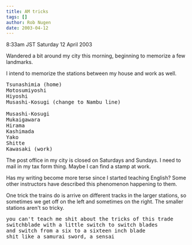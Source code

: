 ```yaml
---
title: AM tricks
tags: []
author: Rob Nugen
date: 2003-04-12
---
```


<p class=date>8:33am JST Saturday 12 April 2003</p>

<p>Wandered a bit around my city this morning, beginning to memorize a
few landmarks.</p>

<p>I intend to memorize the stations between my house and work as
well.</p>


<pre>
Tsunashimia (home)
Motosumiyoshi
Hiyoshi
Musashi-Kosugi (change to Nambu line)

Musashi-Kosugi
Mukaigawara
Hirama
Kashimada
Yako
Shitte
Kawasaki (work)
</pre>

<p>The post office in my city is closed on Saturdays and Sundays.  I
need to mail in my tax form thing.  Maybe I can find a stamp at
work.</p>

<p>Has my writing become more terse since I started teaching English?
Some other instructors have described this phenomenon happening to
them.</p>

<p>One trick the trains do is arrive on different tracks in the larger
stations, so sometimes we get off on the left and sometimes on the
right.  The smaller stations aren't so tricky.</p>

<pre>
you can't teach me shit about the tricks of this trade
switchblade with a little switch to switch blades
and switch from a six to a sixteen inch blade
shit like a samurai sword, a sensai
</pre>
